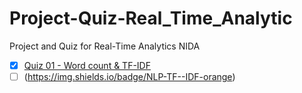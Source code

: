 # Project-Quiz-Real_Time_Analytic
Project and Quiz for Real-Time Analytics NIDA

- [x] [Quiz 01 - Word count & TF-IDF](https://github.com/E4RTTH/Project-Quiz-Real_Time_Analytic/tree/main/Quiz%2001%20-%20Word%20count%20%26%20TF-IDF)
- [ ] (https://img.shields.io/badge/NLP-TF--IDF-orange)
